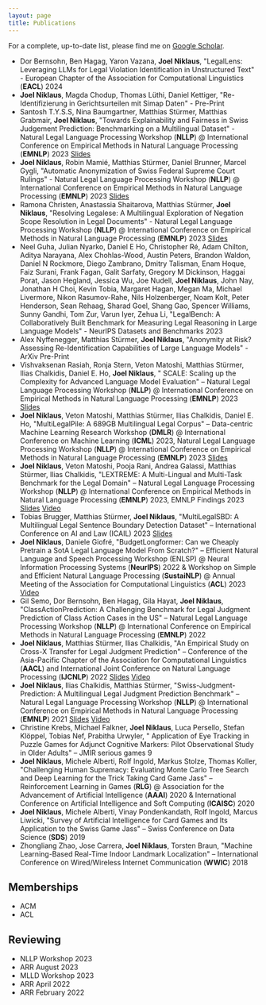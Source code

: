 ```yaml
---
layout: page
title: Publications
---
```


<!--- TODO: add buttons for hf datasets, presentations, paper link etc. -->

For a complete, up-to-date list, please find me
on [Google Scholar](https://scholar.google.com/citations?user=qJ8iricAAAAJ).

* Dor Bernsohn, Ben Hagag, Yaron Vazana, **Joel Niklaus**, "LegalLens: Leveraging LLMs for Legal Violation
  Identification in Unstructured Text" - European Chapter of the Association for Computational Linguistics (**EACL**)
  2024
* **Joel Niklaus**, Magda Chodup, Thomas Lüthi, Daniel Kettiger, "Re-Identifizierung in Gerichtsurteilen mit Simap
  Daten" - Pre-Print
* Santosh T.Y.S.S, Nina Baumgartner, Matthias Stürmer, Matthias Grabmair, **Joel Niklaus**, "Towards Explainability and
  Fairness in Swiss Judgement Prediction: Benchmarking on a Multilingual Dataset" - Natural Legal Language Processing
  Workshop (**NLLP**) @ International Conference on Empirical Methods in Natural Language Processing (**EMNLP**)
  2023 [Slides](https://docs.google.com/presentation/d/19x5Kin1k2V5VJYqQnIp2_jv-92hSQMLFoQtOGw46vII/edit?usp=sharing)
* **Joel Niklaus**, Robin Mamié, Matthias Stürmer, Daniel Brunner, Marcel Gygli, "Automatic Anonymization of Swiss
  Federal Supreme Court Rulings" - Natural Legal Language Processing Workshop (**NLLP**) @ International Conference on
  Empirical Methods in Natural Language Processing (**EMNLP**)
  2023 [Slides](https://docs.google.com/presentation/d/17zBuTRlS71r61H6nxIfd1SiBwLT28DXbL_ycp3cE4gw/edit?usp=sharing)
* Ramona Christen, Anastassia Shaitarova, Matthias Stürmer, **Joel Niklaus**, "Resolving Legalese: A Multilingual
  Exploration of Negation Scope Resolution in Legal Documents" - Natural Legal Language Processing Workshop (**NLLP**) @
  International Conference on Empirical Methods in Natural Language Processing (**EMNLP**)
  2023 [Slides](https://docs.google.com/presentation/d/1nHxZUuzFmrdcbo8l-hGfeapl9ku5xKLrRcrZAR_CbbA/edit?usp=sharing)
* Neel Guha, Julian Nyarko, Daniel E Ho, Christopher Ré, Adam Chilton, Aditya Narayana, Alex Chohlas-Wood, Austin
  Peters, Brandon Waldon, Daniel N Rockmore, Diego Zambrano, Dmitry Talisman, Enam Hoque, Faiz Surani, Frank Fagan,
  Galit Sarfaty, Gregory M Dickinson, Haggai Porat, Jason Hegland, Jessica Wu, Joe Nudell, **Joel Niklaus**, John Nay,
  Jonathan H Choi, Kevin Tobia, Margaret Hagan, Megan Ma, Michael Livermore, Nikon Rasumov-Rahe, Nils Holzenberger, Noam
  Kolt, Peter Henderson, Sean Rehaag, Sharad Goel, Shang Gao, Spencer Williams, Sunny Gandhi, Tom Zur, Varun Iyer, Zehua
  Li, "LegalBench: A Collaboratively Built Benchmark for Measuring Legal Reasoning in Large Language Models" - NeurIPS
  Datasets and Benchmarks 2023
* Alex Nyffenegger, Matthias Stürmer, **Joel Niklaus**, "Anonymity at Risk? Assessing Re-Identification Capabilities of
  Large Language Models" - ArXiv Pre-Print
* Vishvaksenan Rasiah, Ronja Stern, Veton Matoshi, Matthias Stürmer, Ilias Chalkidis, Daniel E. Ho, **Joel Niklaus**, "
  SCALE: Scaling up the Complexity for Advanced Language Model Evaluation" – Natural Legal Language Processing
  Workshop (**NLLP**) @ International Conference on Empirical Methods in Natural Language Processing (**EMNLP**)
  2023 [Slides](https://docs.google.com/presentation/d/1Uf3Qnp-0gznFrofiIIEUBeA8jfIVIuliKVrVbtyUw9E/edit?usp=sharing)
* **Joel Niklaus**, Veton Matoshi, Matthias Stürmer, Ilias Chalkidis, Daniel E. Ho, "MultiLegalPile: A 689GB
  Multilingual Legal Corpus" – Data-centric Machine Learning Research Workshop (**DMLR**) @ International Conference on
  Machine Learning (**ICML**) 2023, Natural Legal Language Processing Workshop (**NLLP**) @ International Conference on
  Empirical Methods in Natural Language Processing (**EMNLP**)
  2023 [Slides](https://docs.google.com/presentation/d/1fUpXOwUxMCm2RiWc4Pn8x3QFF631d6OzEyL-WWN3z_A/edit?usp=sharing)
* **Joel Niklaus**, Veton Matoshi, Pooja Rani, Andrea Galassi, Matthias Stürmer, Ilias Chalkidis, "LEXTREME: A
  Multi-Lingual and Multi-Task Benchmark for the Legal Domain" – Natural Legal Language Processing Workshop (**NLLP**) @
  International Conference on Empirical Methods in Natural Language Processing (**EMNLP**) 2023, EMNLP Findings
  2023 [Slides](https://docs.google.com/presentation/d/1crQ-No1xZQkSDMewiPmqFaPcNfga1KpgHHE8M34xlec/edit?usp=sharing) [Video](https://youtu.be/-luWTu8E78c)
* Tobias Brugger, Matthias Stürmer, **Joel Niklaus**, "MultiLegalSBD: A Multilingual Legal Sentence Boundary Detection
  Dataset" – International Conference on AI and Law (ICAIL)
  2023 [Slides](https://docs.google.com/presentation/d/1ccDJEsJPxu62CzAYo7v6IfW0sLaOWBjYz3oTZm_Epko/edit?usp=sharing)
* **Joel Niklaus**, Daniele Giofré, "BudgetLongformer: Can we Cheaply Pretrain a SotA Legal Language Model From
  Scratch?" – Efficient Natural Language and Speech Processing Workshop (ENLSP) @ Neural Information Processing
  Systems (**NeurIPS**) 2022 & Workshop on Simple and Efficient Natural Language Processing (**SustaiNLP**) @ Annual
  Meeting of the Association for Computational Linguistics (**ACL**)
  2023 [Video](https://recorder-v3.slideslive.com/?share=76454&s=f045ba56-af85-4c8d-ac5c-f00b0c7e3b23)
* Gil Semo, Dor Bernsohn, Ben Hagag, Gila Hayat, **Joel Niklaus**, "ClassActionPrediction: A Challenging Benchmark for
  Legal Judgment Prediction of Class Action Cases in the US" – Natural Legal Language Processing Workshop (**NLLP**) @
  International Conference on Empirical Methods in Natural Language Processing (**EMNLP**) 2022
* **Joel Niklaus**, Matthias Stürmer, Ilias Chalkidis, "An Empirical Study on Cross-X Transfer for Legal Judgment
  Prediction" – Conference of the Asia-Pacific Chapter of the Association for Computational Linguistics (**AACL**) and
  International Joint Conference on Natural Language Processing (**IJCNLP**)
  2022 [Slides](https://docs.google.com/presentation/d/1oj14b80z03s5qpHrgfeR4-rRNl4vdEnKDiZ0qV9yJtk/edit?usp=sharing) [Video](https://youtu.be/_swVKrF3lFA)
* **Joel Niklaus**, Ilias Chalkidis, Matthias Stürmer, "Swiss-Judgment-Prediction: A Multilingual Legal Judgment
  Prediction Benchmark" – Natural Legal Language Processing Workshop (**NLLP**) @ International Conference on Empirical
  Methods in Natural Language Processing (**EMNLP**)
  2021 [Slides](https://docs.google.com/presentation/d/1XmiwEEuwH4dSQmGGQs1yxjFb3-9Avc6ylx0SrmkYnLE/edit?usp=sharing) [Video](https://youtu.be/nfGbywb2wHI)
* Christine Krebs, Michael Falkner, **Joel Niklaus**, Luca Persello, Stefan Klöppel, Tobias Nef, Prabitha Urwyler, "
  Application of Eye Tracking in Puzzle Games for Adjunct Cognitive Markers: Pilot Observational Study in Older Adults"
  – JMIR serious games 9
* **Joel Niklaus**, Michele Alberti, Rolf Ingold, Markus Stolze, Thomas Koller, "Challenging Human Supremacy: Evaluating
  Monte Carlo Tree Search and Deep Learning for the Trick Taking Card Game Jass" – Reinforcement Learning in Games
  (**RLG**) @ Association for the Advancement of Artificial Intelligence (**AAAI**) 2020 & International Conference on
  Artificial Intelligence and Soft Computing (**ICAISC**) 2020
* **Joel Niklaus**, Michele Alberti, Vinay Pondenkandath, Rolf Ingold, Marcus Liwicki, "Survey of Artificial
  Intelligence for Card Games and Its Application to the Swiss Game Jass" – Swiss Conference on Data Science (**SDS**)
  2019
* Zhongliang Zhao, Jose Carrera, **Joel Niklaus**, Torsten Braun, "Machine Learning-Based Real-Time Indoor Landmark
  Localization" – International Conference on Wired/Wireless Internet Communication (**WWIC**) 2018

## Memberships

- ACM
- ACL

## Reviewing

- NLLP Workshop 2023
- ARR August 2023
- MLLD Workshop 2023
- ARR April 2022
- ARR February 2022

